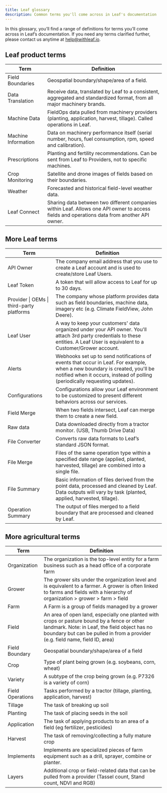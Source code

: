 ```yaml
---
title: Leaf glossary
description: Common terms you'll come across in Leaf's documentation
---
```


In this glossary, you’ll find a range of definitions for terms you’ll come across in Leaf’s documentation. If you need any terms clarified further, please contact us anytime at help@withleaf.io.

## Leaf product terms

| Term    | Definition                                                                                                          |
| ------------------| ------------------------- |
| Field Boundaries    | Geospatial boundary/shape/area of a field.                                                                           |
| Data Translation    | Receive data, translated by Leaf to a consistent, aggregated and standardized format, from all major machinery brands.|
| Machine Data        | FieldOps data pulled from machinery providers (planting, application, harvest, tillage). Called operations in Leaf.  |
| Machine Information | Data on machinery performance itself (serial number, hours, fuel consumption, rpm, speed and calibration).            |
| Prescriptions       | Planting and fertility recommendations. Can be sent from Leaf to Providers, not to specific machines.                |
| Crop Monitoring     | Satellite and drone images of fields based on their boundaries.                                                     |
| Weather             | Forecasted and historical field-level weather data.                                                                  |
| Leaf Connect        | Sharing data between two different companies within Leaf. Allows one API owner to access fields and operations data from another API owner. |

## More Leaf terms

| Term    | Definition                                                                                                          |
| ------------------| ------------------------- |
| API Owner                    | The company email address that you use to create a Leaf account and is used to create/store Leaf Users.                                                    |
| Leaf Token                   | A token that will allow access to Leaf for up to 30 days.                                                                                                  |
| Provider \| OEMs \| third-party platforms | The company whose platform provides data such as field boundaries, machine data, imagery etc (e.g. Climate FieldView, John Deere).          |
| Leaf User                    | A way to keep your customers' data organized under your API owner. You'll attach 3rd party credentials to these entities. A Leaf User is equivalent to a Customer/Grower account. |
| Alerts                       | Webhooks set up to send notifications of events that occur in Leaf. For example, when a new boundary is created, you'll be notified when it occurs, instead of polling (periodically requesting updates). |
| Configurations               | Configurations allow your Leaf environment to be customized to present different behaviors across our services.                                           |
| Field Merge                  | When two fields intersect, Leaf can merge them to create a new field.                                                                                      |
| Raw data                     | Data downloaded directly from a tractor monitor. (USB, Thumb Drive Data)                                                                                   |
| File Converter               | Converts raw data formats to Leaf’s standard JSON format.                                                                                                  |
| File Merge                   | Files of the same operation type within a specified date range (applied, planted, harvested, tillage) are combined into a single file.                   |
| File Summary                 | Basic information of files derived from the point data, processed and cleaned by Leaf. Data outputs will vary by task (planted, applied, harvested, tillage).|
| Operation Summary            | The output of files merged to a field boundary that are processed and cleaned by Leaf.                                                                      |

## More agricultural terms

| Term    | Definition                                                                                                          |
| ------------------| ------------------------- |
| Organization | The organization is the top-level entity for a farm business such as a head office of a corporate farm |
| Grower | The grower sits under the organization level and is equivalent to a farmer. A grower is often linked to farms and fields with a hierarchy of organization > grower > farm > field |
| Farm | A Farm is a group of fields managed by a grower |
| Field | An area of open land, especially one planted with crops or pasture bound by a fence or other landmark. Note: in Leaf, the field object has no boundary but can be pulled in from a provider (e.g. field name, field ID, area) |
| Field Boundary | Geospatial boundary/shape/area of a field |
| Crop | Type of plant being grown (e.g. soybeans, corn, wheat) |
| Variety | A subtype of the crop being grown (e.g. P7326 is a variety of corn) |
| Field Operations | Tasks performed by a tractor (tillage, planting, application, harvest) |
| Tillage | The task of breaking up soil |
| Planting | The task of placing seeds in the soil |
| Application | The task of applying products to an area of a field (eg fertilizer, pesticides) |
| Harvest | The task of removing/collecting a fully mature crop |
| Implements | Implements are specialized pieces of farm equipment such as a drill, sprayer, combine or planter. |
| Layers | Additional crop or field-related data that can be pulled from a provider (Tassel count, Stand count, NDVI and RGB) |

